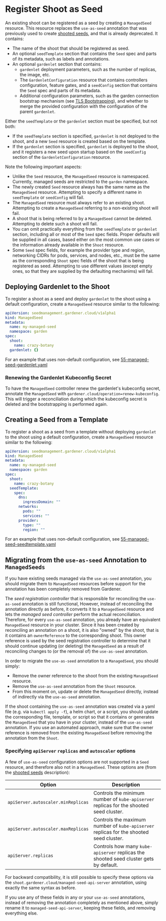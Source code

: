 # Register Shoot as Seed

An existing shoot can be registered as a seed by creating a `ManagedSeed` resource. This resource replaces the `use-as-seed` annotation that was previously used to create [shooted seeds](shooted_seed.md), and that is already deprecated. It contains:

* The name of the shoot that should be registered as seed.
* An optional `seedTemplate` section that contains the `Seed` spec and parts of its metadata, such as labels and annotations.
* An optional `gardenlet` section that contains:
    * `gardenlet` deployment parameters, such as the number of replicas, the image, etc.
    * The `GardenletConfiguration` resource that contains controllers configuration, feature gates, and a `seedConfig` section that contains the `Seed` spec and parts of its metadata.
    * Additional configuration parameters, such as the garden connection bootstrap mechanism (see [TLS Bootstrapping](../concepts/gardenlet.md#tls-bootstrapping)), and whether to merge the provided configuration with the configuration of the parent `gardenlet`.

Either the `seedTemplate` or the `gardenlet` section must be specified, but not both:

* If the `seedTemplate` section is specified, `gardenlet` is not deployed to the shoot, and a new `Seed` resource is created based on the template.
* If the `gardenlet` section is specified, `gardenlet` is deployed to the shoot, and it registers a new seed upon startup based on the `seedConfig` section of the `GardenletConfiguration` resource.

Note the following important aspects:

* Unlike the `Seed` resource, the `ManagedSeed` resource is namespaced. Currently, managed seeds are restricted to the `garden` namespace.
* The newly created `Seed` resource always has the same name as the `ManagedSeed` resource. Attempting to specify a different name in `seedTemplate` or `seedConfig` will fail.
* The `ManagedSeed` resource must always refer to an existing shoot. Attempting to create a `ManagedSeed` referring to a non-existing shoot will fail.
* A shoot that is being referred to by a `ManagedSeed` cannot be deleted. Attempting to delete such a shoot will fail.
* You can omit practically everything from the `seedTemplate` or `gardenlet` section, including all or most of the `Seed` spec fields. Proper defaults will be supplied in all cases, based either on the most common use cases or the information already available in the `Shoot` resource.
* Some `Seed` spec fields, for example the provider type and region, networking CIDRs for pods, services, and nodes, etc., must be the same as the corresponding `Shoot` spec fields of the shoot that is being registered as seed. Attempting to use different values (except empty ones, so that they are supplied by the defaulting mechanims) will fail.

## Deploying Gardenlet to the Shoot

To register a shoot as a seed and deploy `gardenlet` to the shoot using a default configuration, create a `ManagedSeed` resource similar to the following:

```yaml
apiVersion: seedmanagement.gardener.cloud/v1alpha1
kind: ManagedSeed
metadata:
  name: my-managed-seed
  namespace: garden
spec:
  shoot:
    name: crazy-botany
  gardenlet: {}
```

For an example that uses non-default configuration, see [55-managed-seed-gardenlet.yaml](../../example/55-managedseed-gardenlet.yaml)

### Renewing the Gardenlet Kubeconfig Secret

To have the `ManagedSeed` controller renew the gardenlet's kubeconfig secret, annotate the `ManagedSeed` with `gardener.cloud/operation=renew-kubeconfig`. This will trigger a reconciliation during which the kubeconfig secret is deleted and the bootstrapping is performed again.

## Creating a Seed from a Template

To register a shoot as a seed from a template without deploying `gardenlet` to the shoot using a default configuration, create a `ManagedSeed` resource similar to the following:

```yaml
apiVersion: seedmanagement.gardener.cloud/v1alpha1
kind: ManagedSeed
metadata:
  name: my-managed-seed
  namespace: garden
spec:
  shoot:
    name: crazy-botany
  seedTemplate:
    spec:
      dns:
        ingressDomain: ""
      networks:
        pods: ""
        services: ""
      provider:
        type: ""
        region: ""
```

For an example that uses non-default configuration, see [55-managed-seed-seedtemplate.yaml](../../example/55-managedseed-seedtemplate.yaml)

## Migrating from the `use-as-seed` Annotation to `ManagedSeeds`

If you have existing seeds managed via the `use-as-seed` annotation, you should migrate them to `ManagedSeed` resources before support for the annotation has been completely removed from Gardener.

The *seed registration controller* that is responsible for reconciling the `use-as-seed` annotation is still functional, However, instead of reconciling the annotation directly as before, it converts it to a `ManagedSeed` resource and lets the *managed seed controller* perform the actual reconciliation. Therefore, for every `use-as-seed` annotation, you already have an equivalent `ManagedSeed` resource in your cluster. Since it has been created by reconciling an annotation on a shoot, it is also "owned" by the shoot, that is it contains an `ownerReference` to the corresponding shoot. This owner reference is used by the seed registration controller to determine that it should continue updating (or deleting) the `ManagedSeed` as a result of reconciling changes to (or the removal of) the `use-as-seed` annotation.

In order to migrate the `use-as-seed` annotation to a `ManagedSeed`, you should simply:

* Remove the owner reference to the shoot from the existing `ManagedSeed` resource.
* Remove the `use-as-seed` annotation from the `Shoot` resource.
* From this moment on, update or delete the `ManagedSeed` directly, instead of indirectly via the `use-as-seed` annotation.

If the shoot containing the `use-as-seed` annotation was created via a yaml file (e.g. via `kubectl apply -f`), a helm chart, or a script, you should update the corresponding file, template, or script so that it contains or generates the `ManagedSeed` that you have in your cluster, instead of the `use-as-seed` annotation. If you use an automated approach, make sure that the owner reference is removed from the existing `ManagedSeed` before removing the annotation from the `Shoot`.

### Specifying `apiServer` `replicas` and `autoscaler` options

A few of `use-as-seed` configuration options are not supported in a `Seed` resource, and therefore also not in a `ManagedSeed`. These options are (from the [shooted seeds](shooted_seed.md) description):

Option | Description
--- | ---
`apiServer.autoscaler.minReplicas` | Controls the minimum number of `kube-apiserver` replicas for the shooted seed cluster.
`apiServer.autoscaler.maxReplicas` | Controls the maximum number of `kube-apiserver` replicas for the shooted seed cluster.
`apiServer.replicas` | Controls how many `kube-apiserver` replicas the shooted seed cluster gets by default.

For backward compatibility, it is still possible to specify these options via the `shoot.gardener.cloud/managed-seed-api-server` annotation, using exactly the same syntax as before.

If you use any of these fields in any or your `use-as-seed` annotations, instead of removing the annotation completely as mentioned above, simply rename it to `managed-seed-api-server`, keeping these fields, and removing everything else.
